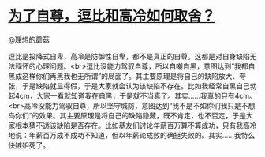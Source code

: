 
#  [为了自尊，逗比和高冷如何取舍？](https://zhihu.com/questions/26790246)



[@理想的蘑菇](https://zhihu.com/people/68a00e7dd374f5f7354320c61bbc07e1)

逗比是投降式自卑，高冷是防御性自卑，都不是真正的自尊。这都是对自身缺陷无法释怀的心理问题。&lt;br&gt;逗比没能力驾驭自尊，所以自嘲自黑，意图达到“我都自黑成这样你们再黑我也无所谓”的局面了。其主要原理是将自己的缺陷放大、夸张，于是缺陷就显得假，于是大家就会认为该缺陷不存在。比如我经常自黑自己勃起4cm，大家一看就知道我在自黑，于是就不当真了。其实……我真的只有4cm。&lt;br&gt;高冷没能力驾驭自尊，所以坚守城防，意图达到“我不是不如你们我只是不想鸟你们”的效果。其主要原理是将自己的缺陷隐藏，既不肯定，也不否定，于是大家根本猜不透该缺陷是否存在。比如基友们讨论年薪百万算不算成功，只有我高冷地说：年薪百万成不成功不知道，但以年薪论成败的确挺失败的。其实……我特么快嫉妒死了。